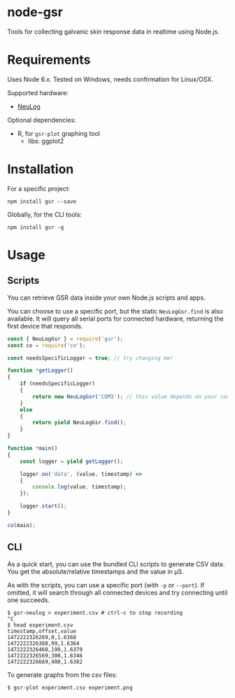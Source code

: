 # node-gsr
Tools for collecting galvanic skin response data in realtime using Node.js.

# Requirements
Uses Node 6.x. Tested on Windows, needs confirmation for Linux/OSX.

Supported hardware:
- [NeuLog](https://neulog.com/gsr/)

Optional dependencies:
- R, for `gsr-plot` graphing tool
	- libs: ggplot2

# Installation
For a specific project:
```
npm install gsr --save
```

Globally, for the CLI tools:
```
npm install gsr -g
```

# Usage
## Scripts
You can retrieve GSR data inside your own Node.js scripts and apps.

You can choose to use a specific port, but the static `NeuLogGsr.find` is also available.
It will query all serial ports for connected hardware, returning the first device that responds.

```javascript
const { NeuLogGsr } = require('gsr');
const co = require('co');

const needsSpecificLogger = true; // try changing me!

function *getLogger()
{
	if (needsSpecificLogger)
	{
		return new NeuLogGsr('COM3'); // this value depends on your configuration
	}
	else
	{
		return yield NeuLogGsr.find();
	}
}

function *main()
{
	const logger = yield getLogger();

	logger.on('data', (value, timestamp) =>
	{
		console.log(value, timestamp);
	});

	logger.start();
}

co(main);
```

## CLI
As a quick start, you can use the bundled CLI scripts to generate CSV data.
You get the absolute/relative timestamps and the value in μS.

As with the scripts, you can use a specific port (with `-p` or `--port`).
If omitted, it will search through all connected devices and try connecting until one succeeds.
```
$ gsr-neulog > experiment.csv # ctrl-c to stop recording
^C
$ head experiment.csv
timestamp,offset,value
1472222326269,0,1.6368
1472222326368,99,1.6364
1472222326468,199,1.6379
1472222326569,300,1.6346
1472222326669,400,1.6302
```

To generate graphs from the csv files:
```
$ gsr-plot experiment.csv experiment.png
```
